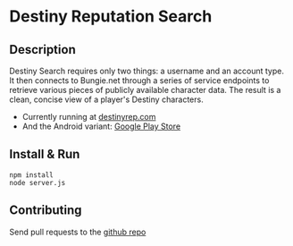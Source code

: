 Destiny Reputation Search
===================

Description
-------------
Destiny Search requires only two things: a username and an account type. It then connects to Bungie.net through a series of service endpoints to retrieve various pieces of publicly available character data. The result is a clean, concise view of a player's Destiny characters.

+ Currently running at [destinyrep.com](http://www.destinyrep.com/)
+ And the Android variant: [Google Play Store](https://play.google.com/store/apps/details?id=com.jpapps.repsearch)


Install & Run
-------------
```
npm install
node server.js
```

Contributing
-------------
Send pull requests to the [github repo](https://github.com/pandapaul/destiny)
